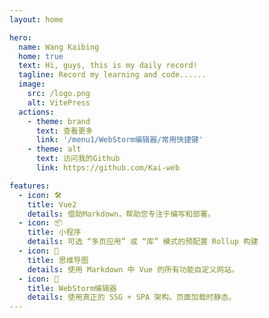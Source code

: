 ```yaml
---
layout: home

hero:
  name: Wang Kaibing
  home: true
  text: Hi, guys, this is my daily record!
  tagline: Record my learning and code......
  image:
    src: /logo.png
    alt: VitePress
  actions:
    - theme: brand
      text: 查看更多
      link: '/menu1/WebStorm编辑器/常用快捷键'
    - theme: alt
      text: 访问我的Github
      link: https://github.com/Kai-web

features:
  - icon: 🛠️
    title: Vue2
    details: 借助Markdown，帮助您专注于编写和部署。
  - icon: 📦
    title: 小程序
    details: 可选 “多页应用” 或 “库” 模式的预配置 Rollup 构建
  - icon: 🔩
    title: 思维导图
    details: 使用 Markdown 中 Vue 的所有功能自定义网站。
  - icon: 🔑
    title: WebStorm编辑器
    details: 使用真正的 SSG + SPA 架构。页面加载时静态。
---
```


<script setup>
  import { onMounted } from 'vue'
  // features跳转
  onMounted(() => {
      const cards = document.getElementsByTagName('article')
      for (let i=0; i<cards.length; i++){ 
        cards[i].classList.add('article')
        let url = ''
        switch(i){
          case 0:
            url = '/menu1/Vue2/Vue页面模版.html'
            break;
          case 1:
            url = '/menu1/小程序/小程序components模板.html'
            break;
          case 2:
            url = '/menu1/思维导图/Git操作.html'
            break;
          case 3:
            url = '/menu1/WebStorm编辑器/常用快捷键.html'
            break;
        }
        cards[i].addEventListener('click',()=> {
          window.location.replace(url)
        })
      }
    })
</script>

<style>
    :root {
        --vp-home-hero-name-color: transparent;
        --vp-home-hero-name-background: -webkit-linear-gradient(120deg, #bd34fe, #41d1ff);
        --vp-home-hero-image-background-image: linear-gradient(-45deg,#bd34fe 50%,#4c09b9 50%);
        --vp-home-hero-image-filter: blur(40px);
    }
    .article:hover {
      cursor: pointer;
      transform: scale(1.02);
      -webkit-box-shadow: #ccc 0px 10px 10px;
      -moz-box-shadow: #ccc 0px 10px 10px;
      box-shadow: #ccc 0px 10px 10px;
    }
</style>
